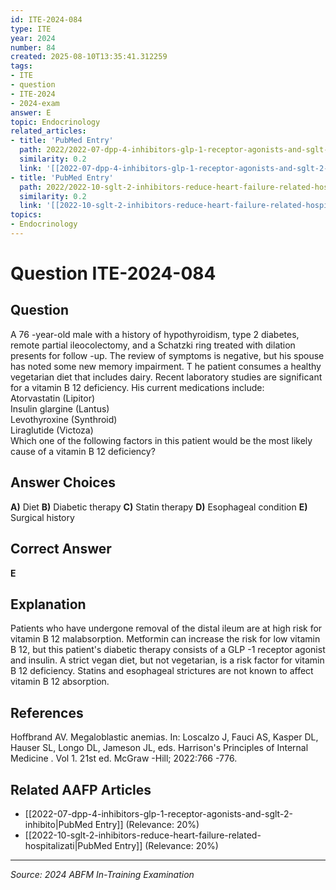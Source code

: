 ```yaml
---
id: ITE-2024-084
type: ITE
year: 2024
number: 84
created: 2025-08-10T13:35:41.312259
tags:
- ITE
- question
- ITE-2024
- 2024-exam
answer: E
topic: Endocrinology
related_articles:
- title: 'PubMed Entry'
  path: 2022/2022-07-dpp-4-inhibitors-glp-1-receptor-agonists-and-sglt-2-inhibito.md
  similarity: 0.2
  link: '[[2022-07-dpp-4-inhibitors-glp-1-receptor-agonists-and-sglt-2-inhibito|PubMed Entry]]'
- title: 'PubMed Entry'
  path: 2022/2022-10-sglt-2-inhibitors-reduce-heart-failure-related-hospitalizati.md
  similarity: 0.2
  link: '[[2022-10-sglt-2-inhibitors-reduce-heart-failure-related-hospitalizati|PubMed Entry]]'
topics:
- Endocrinology
---
```


# Question ITE-2024-084

## Question
A 76 -year-old male with a history of hypothyroidism, type 2 diabetes, remote partial ileocolectomy, 
and a Schatzki ring treated with dilation presents for follow -up. The review of symptoms is negative, 
but his spouse has noted some new memory impairment. T he patient consumes a healthy vegetarian 
diet that includes dairy. Recent laboratory studies are significant for a vitamin B 12 deficiency. His 
current medications include:  
Atorvastatin (Lipitor)  
Insulin glargine (Lantus)  
Levothyroxine (Synthroid)  
Liraglutide (Victoza)  
Which one of the following factors in this patient would be the most likely cause of a vitamin B 12 
deficiency?

## Answer Choices
**A)** Diet
**B)** Diabetic therapy
**C)** Statin therapy
**D)** Esophageal condition
**E)** Surgical history

## Correct Answer
**E**

## Explanation
Patients who have undergone removal of the distal ileum are at high risk for vitamin B 12 malabsorption. Metformin can increase the risk for low vitamin B 12, but this patient's diabetic therapy consists of a GLP -1 receptor agonist and insulin. A strict vegan diet, but not vegetarian, is a risk factor for vitamin B 12 deficiency. Statins and esophageal strictures are not known to affect vitamin B 12 absorption.

## References
Hoffbrand AV. Megaloblastic anemias. In: Loscalzo J, Fauci AS, Kasper DL, Hauser SL, Longo DL, Jameson JL, eds. Harrison's Principles of Internal Medicine . Vol 1. 21st ed. McGraw -Hill; 2022:766 -776.

## Related AAFP Articles
- [[2022-07-dpp-4-inhibitors-glp-1-receptor-agonists-and-sglt-2-inhibito|PubMed Entry]] (Relevance: 20%)
- [[2022-10-sglt-2-inhibitors-reduce-heart-failure-related-hospitalizati|PubMed Entry]] (Relevance: 20%)

---
*Source: 2024 ABFM In-Training Examination*